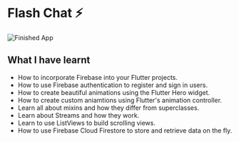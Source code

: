 
# Flash Chat ⚡️


![Finished App](https://github.com/londonappbrewery/Images/blob/master/flash_chat_flutter_demo.gif)

## What I have learnt

- How to incorporate Firebase into your Flutter projects.
- How to use Firebase authentication to register and sign in users.
- How to create beautiful animations using the Flutter Hero widget.
- How to create custom aniamtions using Flutter's animation controller. 
- Learn all about mixins and how they differ from superclasses.
- Learn about Streams and how they work.
- Learn to use ListViews to build scrolling views.
- How to use Firebase Cloud Firestore to store and retrieve data on the fly.


